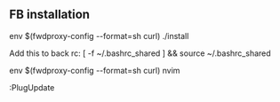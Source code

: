 ## FB installation

env $(fwdproxy-config --format=sh curl) ./install

Add this to back rc:
[ -f ~/.bashrc_shared ] && source ~/.bashrc_shared

env $(fwdproxy-config --format=sh curl) nvim

:PlugUpdate


